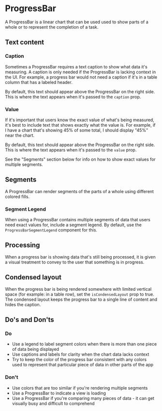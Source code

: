 # ProgressBar

A ProgressBar is a linear chart that can be used used to show parts of a whole or to represent the completion of a task.

## Text content

### Caption

Sometimes a ProgressBar requires a text caption to show what data it's measuring. A caption is only needed if the ProgressBar is lacking context in the UI. For example, a progress bar would not need a caption if it's in a table column that has a labeled header.

By default, this text should appear above the ProgressBar on the right side. This is where the text appears when it's passed to the `caption` prop.

### Value

If it's important that users know the exact value of what's being measured, it's best to include text that shows exactly what the value is. For example, if I have a chart that's showing 45% of some total, I should display "45%" near the chart.

By default, this text should appear above the ProgressBar on the right side. This is where the text appears when it's passed to the `value` prop.

See the "Segments" section below for info on how to show exact values for multiple segments.

## Segments

A ProgressBar can render segments of the parts of a whole using different colored fills.

### Segment Legend

When using a ProgressBar contains multiple segments of data that users need exact values for, include a segment legend. By default, use the `ProgressBarSegmentLegend` component for this.

## Processing

When a progress bar is showing data that's still being processed, it is given a visual treatment to convey to the user that something is in progress.

## Condensed layout

When the progress bar is being rendered somewhere with limited vertical space (for example: in a table row), set the `isCondensedLayout` prop to true. The condensed layout keeps the progress bar to a single line of content and hides the caption.

## Do's and Don'ts

### Do

- Use a legend to label segment colors when there is more than one piece of data being displayed
- Use captions and labels for clarity when the chart data lacks context
- Try to keep the color of the progress bar consistent with any colors used to represent that particular piece of data in other parts of the app

### Don't

- Use colors that are too similar if you're rendering multiple segments
- Use a ProgressBar to indicate a view is loading
- Use a ProgressBar if you're comparing many pieces of data - it can get visually busy and difficult to comprehend
